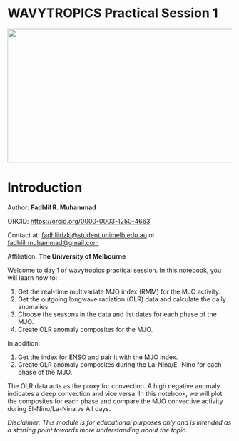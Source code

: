 
# WAVYTROPICS Practical Session 1

<center> <img src = Fadhil_1.png width = "700" height = "300" > </center>


# Introduction

<!-- <center> <img src = WavyTropicsLogo_2.png width = "300" height = "300" > </center> -->

Author: **Fadhlil R. Muhammad**

ORCID: https://orcid.org/0000-0003-1250-4663

Contact at: fadhlilrizki@student.unimelb.edu.au or fadhlilrmuhammad@gmail.com

Affiliation: **The University of Melbourne**

Welcome to day 1 of wavytropics practical session. In this notebook, you will learn how to:

1. Get the real-time multivariate MJO index (RMM) for the MJO activity.
2. Get the outgoing longwave radiation (OLR) data and calculate the daily anomalies.
3. Choose the seasons in the data and list dates for each phase of the MJO.
4. Create OLR anomaly composites for the MJO.

In addition:
1. Get the index for ENSO and pair it with the MJO index.
2. Create OLR anomaly composites during the La-Nina/El-Nino for each phase of the MJO.

The OLR data acts as the proxy for convection. A high negative anomaly indicates a deep convection and vice versa. In this notebook, we will plot the composites for each phase and compare the MJO convective activity during El-Nino/La-Nina vs All days.

*Disclaimer: This module is for educational purposes only and is intended as a starting point towards more understanding about the topic.*
